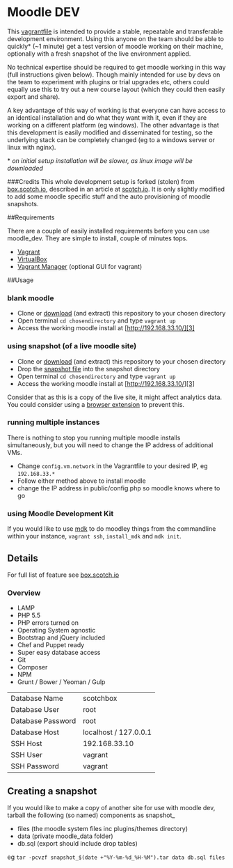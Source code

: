 Moodle DEV
==========

This [vagrantfile][5] is intended to provide a stable, repeatable and transferable development environment. Using this anyone on the team should be able to quickly* (~1 minute) get a test version of moodle working on their machine, optionally with a fresh snapshot of the live environment applied.

No technical expertise should be required to get moodle working in this way     (full instructions given below). Though  mainly intended for use by devs on the team to experiment with plugins or trial upgrades etc, others could equally use this to try out a new course layout (which they could then easily export and share).

A key advantage of this way of working is that everyone can have access to an identical installation and do what they want with it, even if they are working on a different platform (eg windows). The other advantage is that this development is easily modified and disseminated for testing, so the underlying stack can be completely changed (eg to a windows server or linux with nginx).

\* *on initial setup installation will be slower, as linux image will be downloaded* 

###Credits
This whole development setup is forked (stolen) from [box.scotch.io][16], described in an article at [scotch.io][17]. It is only slightly modified to add some moodle specific stuff and the auto provisioning of  moodle snapshots.

##Requirements

There are a couple of easily installed requirements before you can use moodle_dev. They are simple to install, couple of minutes tops.

* [Vagrant][1]
* [VirtualBox][4] 
* [Vagrant Manager][2] (optional GUI for vagrant)

##Usage
### blank moodle

* Clone or [download][6] (and extract) this repository to your chosen directory
* Open terminal `cd chosendirectory` and type `vagrant up`
* Access the working moodle install at  [http://192.168.33.10/][3]

### using snapshot (of a live moodle site)

* Clone or [download][6] (and extract) this repository to your chosen directory
* Drop the [snapshot file](#createsnapshot) into the snapshot directory 
* Open terminal `cd chosendirectory` and type `vagrant up`
* Access the working moodle install at  [http://192.168.33.10/][3]

Consider that as this is a copy of the live site, it might affect analytics data. You could consider using a [browser extension][8] to prevent this.

### running multiple instances

There is nothing to stop you running multiple moodle installs simultaneously, but you will need to change the IP address of additional VMs.

* Change `config.vm.network` in the Vagrantfile to your desired IP, eg `192.168.33.*`
* Follow either method above to install moodle
* change the IP address in public/config.php so moodle knows where to go

### using Moodle Development Kit

If you would like to use [mdk][7] to do moodley things from the commandline within your instance, `vagrant ssh`, `install_mdk` and `mdk init`.

## Details

For full list of feature see [box.scotch.io][16]

### Overview
- LAMP
- PHP 5.5
- PHP errors turned on
- Operating System agnostic
- Bootstrap and jQuery included
- Chef and Puppet ready
- Super easy database access
- Git
- Composer
- NPM
- Grunt / Bower / Yeoman / Gulp


|   | |
| ------------- | ------------- |
| Database Name  | scotchbox  |
| Database User  | root  |
| Database Password  | root  |
| Database Host  | localhost / 127.0.0.1  |
| SSH Host  | 192.168.33.10  |
| SSH User  | vagrant  |
| SSH Password  | vagrant  |


<a name="createsnapshot"></a>

## Creating a snapshot

If you would like to make a copy of another site for use with moodle dev, tarball the following (so named) components as snapshot_<dateorblank>

- files (the moodle system files inc plugins/themes directory)
- data (private moodle_data folder)
- db.sql (export should include drop tables)

eg
`tar -pcvzf snapshot_$(date +"%Y-%m-%d_%H-%M").tar data db.sql files`



[1]: http://www.vagrantup.com/downloads
[2]: http://vagrantmanager.com/
[3]: http://192.168.33.10/
[4]: https://www.virtualbox.org/wiki/Downloads
[5]: https://www.vagrantup.com/
[6]: https://github.com/ucfalmouth/moodle_dev/archive/master.zip
[7]: https://github.com/FMCorz/mdk
[8]: https://chrome.google.com/webstore/detail/block-yourself-from-analy/fadgflmigmogfionelcpalhohefbnehm/related
[16]: http://box.scotch.io
[17]: http://scotch.io/bar-talk/introducing-scotch-box-a-vagrant-lamp-stack-that-just-works
